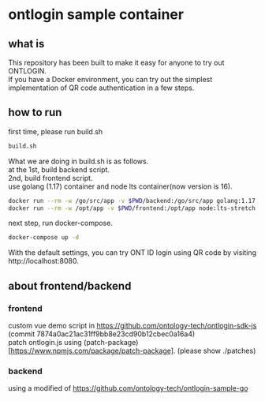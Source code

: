 # ontlogin sample container

## what is
  This repository has been built to make it easy for anyone to try out ONTLOGIN.  
  If you have a Docker environment, you can try out the simplest implementation of QR code authentication in a few steps.  

## how to run

  first time, please run build.sh
```bash
build.sh
```
  What we are doing in build.sh is as follows.  
  at the 1st, build backend script.  
  2nd, build frontend script.  
  use golang (1.17) container and node lts container(now version is 16).  

```bash
docker run --rm -w /go/src/app -v $PWD/backend:/go/src/app golang:1.17 bash -c "go build"
docker run --rm -w /opt/app -v $PWD/frontend:/opt/app node:lts-stretch bash -c "npm install ; npm run build"
```
  next step, run docker-compose.  

```bash
docker-compose up -d
```

  With the default settings, you can try ONT ID login using QR code by visiting http://localhost:8080.

## about frontend/backend
### frontend
  custom vue demo script in https://github.com/ontology-tech/ontlogin-sdk-js (commit 7874a0ac21ac31ff9bb8e23cd90b12cbec0a16a4)  
  patch ontlogin.js using (patch-package)[https://www.npmjs.com/package/patch-package]. (please show ./patches)  

### backend 
  using a modified of https://github.com/ontology-tech/ontlogin-sample-go  
